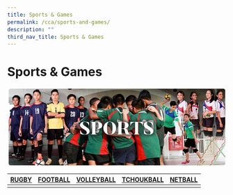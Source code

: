 ```yaml
---
title: Sports & Games
permalink: /cca/sports-and-games/
description: ""
third_nav_title: Sports & Games
---
```

# **Sports & Games**

![](/images/RESIZED%20Banner_CCA_SPORTS.jpg)



| [RUGBY](/cca/sports-and-games/rugby) | [FOOTBALL](/cca/sports-and-games/football) | [VOLLEYBALL](/cca/sports-and-games/volleyball)| [TCHOUKBALL](/cca/sports-and-games/tchoukball) |[NETBALL](/cca/sports-and-games/netball) |
| -------- | -------- | -------- | -------- | -------- |
| | | | | |